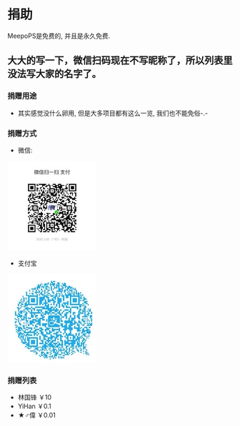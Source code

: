 # 捐助
MeepoPS是免费的, 并且是永久免费. 

## 大大的写一下，微信扫码现在不写昵称了，所以列表里没法写大家的名字了。

### 捐赠用途
- 其实感觉没什么卵用, 但是大多项目都有这么一览, 我们也不能免俗-.-

### 捐赠方式
- 微信:

![微信](Image/donation-weixin.jpg?raw=true "微信")

- 支付宝

![支付宝](Image/donation-alipay.jpeg?raw=true "支付宝")

### 捐赠列表
- 林国锋 ￥10
- YiHan ￥0.1
- ★♂偉 ￥0.01
